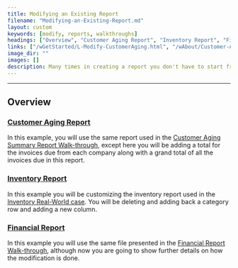```yaml
---
title: Modifying an Existing Report
filename: "Modifying-an-Existing-Report.md"
layout: custom
keywords: [modify, reports, walkthroughs]
headings: ["Overview", "Customer Aging Report", "Inventory Report", "Financial Report"]
links: ["/wGetStarted/L-Modify-CustomerAging.html", "/wAbout/Customer-Aging.html", "/wGetStarted/L-Modify-InventoryReport.html", "/wAbout/Inventory-Reports.html", "/wGetStarted/L-Modify-FinancialReport.html", "/wAbout/Financial-Report.html"]
image_dir: ""
images: []
description: Many times in creating a report you don't have to start from scratch. Often it is faster to start with an existing report and make the modifications you need. On this page, you will read through three scenarios in which modifying a report might be needed.
---
```

* * *

##  Overview

### [Customer Aging Report](/wGetStarted/L-Modify-CustomerAging.html)

In this example, you will use the same report used in the [Customer Aging Summary Report Walk-through](/wAbout/Customer-Aging.html), except here you will be adding a total for the invoices due from each company along with a grand total of all the invoices due in this report. 

### [Inventory Report](/wGetStarted/L-Modify-InventoryReport.html)  

In this example you will be customizing the inventory report used in the [Inventory Real-World case](/wAbout/Inventory-Reports.html). You will be deleting and adding back a category row and adding a new column. 

### [Financial Report](/wGetStarted/L-Modify-FinancialReport.html)

In this example you will use the same file presented in the [Financial Report Walk-through](/wAbout/Financial-Report.html), although now you are going to show further details on how the modification is done. 

  


  

